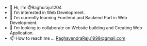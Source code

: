 - 👋 Hi, I’m @Raghuraju1204
- 👀 I’m interested in Web Development.
- 🌱 I’m currently learning Frontend and Backend Part in Web Development.
- 💞️ I’m looking to collaborate on Website building and Creating Web Application.
- 📫 How to reach me ...
 RaghavendraRaju1998@gmail.com

<!---
Raghuraju1204/Raghuraju1204 is a ✨ special ✨ repository because its `README.md` (this file) appears on your GitHub profile.
You can click the Preview link to take a look at your changes.
--->
